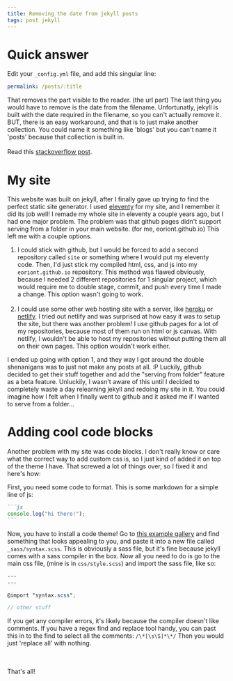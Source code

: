 ```yaml
---
title: Removing the date from jekyll posts
tags: post jekyll
---
```


# Quick answer

Edit your `_config.yml` file, and add this singular line:

```yml
permalink: /posts/:title
```

That removes the part visible to the reader. (the url part) The last thing you would have to remove is the date from the filename.
Unfortunatly, jekyll is built with the date required in the filename, so you can't actually remove it.
BUT, there is an easy workaround, and that is to just make another collection.
You could name it something like 'blogs' but you can't name it 'posts' because that collection is built in.
<br><br>
Read this [stackoverflow post][2].

# My site

This website was built on jekyll, after I finally gave up trying to find the perfect static site generator.
I used [eleventy][1] for my site, and I remember it did its job well! I remade my whole site in eleventy a couple years ago, but I had one major problem.
The problem was that github pages didn't support serving from a folder in your main website. (for me, eoriont.github.io) This left me with a couple options.

1. I could stick with github, but I would be forced to add a second repository called `site` or something where I would put my eleventy code.
   Then, I'd just stick my compiled html, css, and js into my `eoriont.github.io` repository. This method was flawed obviously, because I needed 2 different
   repositories for 1 singular project, which would require me to double stage, commit, and push every time I made a change. This option wasn't going to work.
   <br><br>
2. I could use some other web hosting site with a server, like [heroku][4] or [netlify][3]. I tried out netlify and was surprised at how easy it was to setup the site, but there was another problem! I use github pages for a lot of my repositories, because most of them run on html or js canvas. With netlify,
   I wouldn't be able to host my repositories without putting them all on their own pages. This option wouldn't work either.

I ended up going with option 1, and they way I got around the double shenanigans was to just not make any posts at all. :P
Luckily, github decided to get their stuff together and add the "serving from folder" feature as a beta feature. Unluckily, I wasn't aware of this until I decided to completely waste a day relearning jekyll and redoing my site in it.
You could imagine how I felt when I finally went to github and it asked me if I wanted to serve from a folder...

# Adding cool code blocks

Another problem with my site was code blocks. I don't really know or care what the correct way to add custom css is, so I just kind of added it on top of the theme I have. That screwed a lot of things over, so I fixed it and here's how:

First, you need some code to format. This is some markdown for a simple line of js:

````md
```js
console.log("hi there!");
```
````

Now, you have to install a code theme! Go to [this example gallery][5] and find something that looks appealing to you, and paste it into a new file called `_sass/syntax.scss`. This is obviously a sass file, but it's fine because jekyll comes with a sass compiler in the box. Now all you need to do is go to the main css file, (mine is in `css/style.scss`) and import the sass file, like so:

```scss
---
---

@import "syntax.scss";

// other stuff
```

If you get any compiler errors, it's likely because the compiler doesn't like comments. If you have a regex find and replace tool handy, you can past this in to the find to select all the comments: `/\*[\s\S]*\*/`
Then you would just 'replace all' with nothing.

<br><br>
That's all!

[1]: https://www.11ty.dev/
[2]: https://stackoverflow.com/questions/27099427/jekyll-filename-without-date
[3]: https://www.netlify.com/
[4]: https://heroku.com
[5]: https://jwarby.github.io/jekyll-pygments-themes/languages/ruby.html
